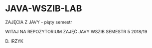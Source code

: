 # JAVA-WSZIB-LAB
ZAJĘCIA Z JAVY - piąty semestr

WITAJ NA REPOZYTORIUM ZAJĘĆ JAVY WSZIB SEMESTR 5 2018/19

D. IRZYK
